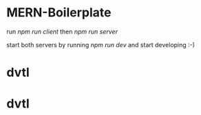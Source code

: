 # MERN-Boilerplate

run _npm run client_
then _npm run server_

start both servers by running
_npm run dev_
and start developing :-)
# dvtl
# dvtl
